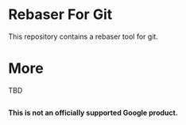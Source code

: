 # Rebaser For Git

This repository contains a rebaser tool for git.

# More
TBD

``` shell
```

**This is not an officially supported Google product.**
